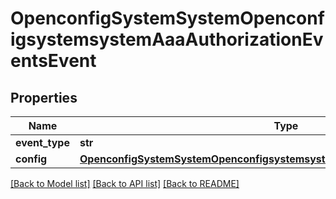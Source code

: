 # OpenconfigSystemSystemOpenconfigsystemsystemAaaAuthorizationEventsEvent

## Properties
Name | Type | Description | Notes
------------ | ------------- | ------------- | -------------
**event_type** | **str** |  | 
**config** | [**OpenconfigSystemSystemOpenconfigsystemsystemAaaAuthorizationEventsConfig**](OpenconfigSystemSystemOpenconfigsystemsystemAaaAuthorizationEventsConfig.md) |  | [optional] 

[[Back to Model list]](../README.md#documentation-for-models) [[Back to API list]](../README.md#documentation-for-api-endpoints) [[Back to README]](../README.md)


